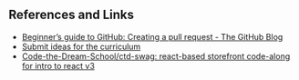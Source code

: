 
## References and Links

- [Beginner’s guide to GitHub: Creating a pull request - The GitHub Blog](https://github.blog/developer-skills/github/beginners-guide-to-github-creating-a-pull-request/)
- [Submit ideas for the curriculum](https://github.com/Code-the-Dream-School/react-curriculum-v3/issues)
- [Code-the-Dream-School/ctd-swag: react-based storefront code-along for intro to react v3](https://github.com/Code-the-Dream-School/ctd-swag)
